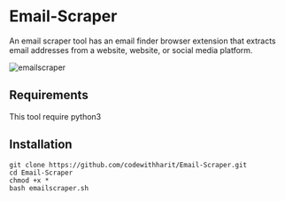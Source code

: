 # Email-Scraper
An email scraper tool has an email finder browser extension that extracts email addresses from a website, website, or social media platform.


![emailscraper](https://user-images.githubusercontent.com/88737074/189989179-75ca0c33-c9ec-44a4-9a77-bc65cb9e0caa.png)


## Requirements

This tool require python3

## Installation

```
git clone https://github.com/codewithharit/Email-Scraper.git
cd Email-Scraper
chmod +x *
bash emailscraper.sh

```

